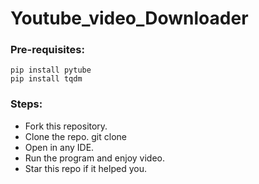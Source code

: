# Youtube_video_Downloader
### Pre-requisites:
    pip install pytube
    pip install tqdm
### Steps:
- Fork this repository.
- Clone the repo.
  git clone 
- Open in any IDE.
- Run the program and enjoy video.
- Star this repo if it helped you.
